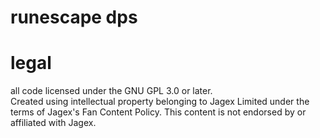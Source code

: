 # runescape dps

# legal
all code licensed under the GNU GPL 3.0 or later.
<br>
Created using intellectual property belonging to Jagex Limited under the terms of Jagex's Fan Content Policy. This content is not endorsed by or affiliated with Jagex.
